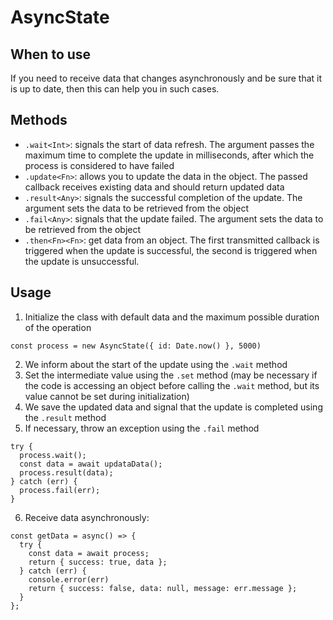 # AsyncState

## When to use
If you need to receive data that changes asynchronously and be sure that it is up to date, then this can help you in such cases.

## Methods
* `.wait<Int>`: signals the start of data refresh. The argument passes the maximum time to complete the update in milliseconds, after which the process is considered to have failed
* `.update<Fn>`: allows you to update the data in the object. The passed callback receives existing data and should return updated data
* `.result<Any>`: signals the successful completion of the update. The argument sets the data to be retrieved from the object
* `.fail<Any>`: signals that the update failed. The argument sets the data to be retrieved from the object
* `.then<Fn><Fn>`: get data from an object. The first transmitted callback is triggered when the update is successful, the second is triggered when the update is unsuccessful.

## Usage
1. Initialize the class with default data and the maximum possible duration of the operation
```
const process = new AsyncState({ id: Date.now() }, 5000)
```

2. We inform about the start of the update using the `.wait` method
3. Set the intermediate value using the `.set` method (may be necessary if the code is accessing an object before calling the `.wait` method, but its value cannot be set during initialization)
4. We save the updated data and signal that the update is completed using the `.result` method
5. If necessary, throw an exception using the `.fail` method
```
try {
  process.wait();
  const data = await updataData();
  process.result(data);
} catch (err) {
  process.fail(err);
}

```

6. Receive data asynchronously:
```
const getData = async() => {
  try {
    const data = await process;
    return { success: true, data };
  } catch (err) {
    console.error(err)
    return { success: false, data: null, message: err.message };
  }
};
```